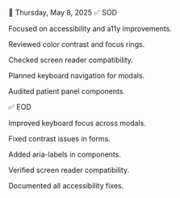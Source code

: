 📅 Thursday, May 8, 2025
✅ SOD

Focused on accessibility and a11y improvements.

Reviewed color contrast and focus rings.

Checked screen reader compatibility.

Planned keyboard navigation for modals.

Audited patient panel components.

✅ EOD

Improved keyboard focus across modals.

Fixed contrast issues in forms.

Added aria-labels in components.

Verified screen reader compatibility.

Documented all accessibility fixes.
